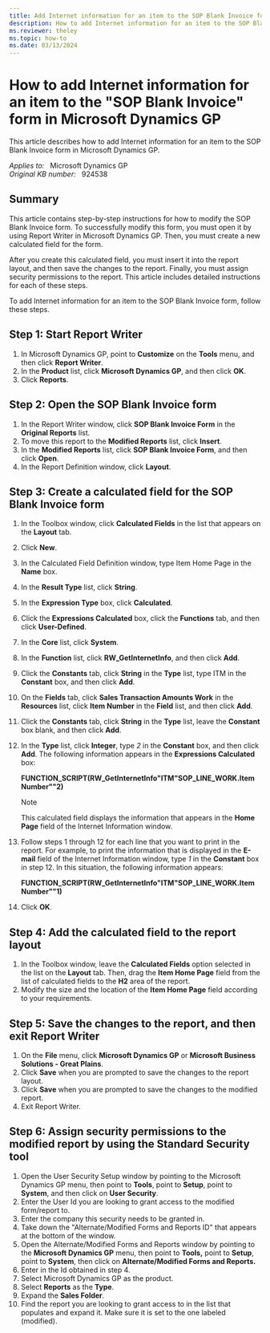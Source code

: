 ```yaml
---
title: Add Internet information for an item to the SOP Blank Invoice form
description: How to add Internet information for an item to the SOP Blank Invoice form.
ms.reviewer: theley
ms.topic: how-to
ms.date: 03/13/2024
---
```

# How to add Internet information for an item to the "SOP Blank Invoice" form in Microsoft Dynamics GP

This article describes how to add Internet information for an item to the SOP Blank Invoice form in Microsoft Dynamics GP.

_Applies to:_ &nbsp; Microsoft Dynamics GP  
_Original KB number:_ &nbsp; 924538

## Summary

This article contains step-by-step instructions for how to modify the SOP Blank Invoice form. To successfully modify this form, you must open it by using Report Writer in Microsoft Dynamics GP. Then, you must create a new calculated field for the form.

After you create this calculated field, you must insert it into the report layout, and then save the changes to the report. Finally, you must assign security permissions to the report. This article includes detailed instructions for each of these steps.

To add Internet information for an item to the SOP Blank Invoice form, follow these steps.

## Step 1: Start Report Writer

1. In Microsoft Dynamics GP, point to **Customize** on the **Tools** menu, and then click **Report Writer**.
2. In the **Product** list, click **Microsoft Dynamics GP**, and then click **OK**.
3. Click **Reports**.

## Step 2: Open the SOP Blank Invoice form

1. In the Report Writer window, click **SOP Blank Invoice Form** in the **Original Reports** list.
2. To move this report to the **Modified Reports** list, click **Insert**.
3. In the **Modified Reports** list, click **SOP Blank Invoice Form**, and then click **Open**.
4. In the Report Definition window, click **Layout**.

## Step 3: Create a calculated field for the SOP Blank Invoice form

1. In the Toolbox window, click **Calculated Fields** in the list that appears on the **Layout** tab.
2. Click **New**.
3. In the Calculated Field Definition window, type Item Home Page in the **Name** box.
4. In the **Result Type** list, click **String**.
5. In the **Expression Type** box, click **Calculated**.
6. Click the **Expressions Calculated** box, click the **Functions** tab, and then click **User-Defined**.
7. In the **Core** list, click **System**.
8. In the **Function** list, click **RW_GetInternetInfo**, and then click **Add**.
9. Click the **Constants** tab, click **String** in the **Type** list, type ITM in the **Constant** box, and then click **Add**.
10. On the **Fields** tab, click **Sales Transaction Amounts Work** in the **Resources** list, click **Item Number** in the **Field** list, and then click **Add**.
11. Click the **Constants** tab, click **String** in the **Type** list, leave the **Constant** box blank, and then click **Add**.
12. In the **Type** list, click **Integer**, type *2* in the **Constant** box, and then click **Add**. The following information appears in the **Expressions Calculated** box:

    **FUNCTION_SCRIPT(RW_GetInternetInfo"ITM"SOP_LINE_WORK.Item Number""2)**

    > [!NOTE]
    > This calculated field displays the information that appears in the **Home Page** field of the Internet Information window.

13. Follow steps 1 through 12 for each line that you want to print in the report. For example, to print the information that is displayed in the **E-mail** field of the Internet Information window, type *1* in the **Constant** box in step 12. In this situation, the following information appears:

    **FUNCTION_SCRIPT(RW_GetInternetInfo"ITM"SOP_LINE_WORK.Item Number""1)**

14. Click **OK**.

## Step 4: Add the calculated field to the report layout

1. In the Toolbox window, leave the **Calculated Fields** option selected in the list on the **Layout** tab. Then, drag the **Item Home Page** field from the list of calculated fields to the **H2** area of the report.
2. Modify the size and the location of the **Item Home Page** field according to your requirements.

## Step 5: Save the changes to the report, and then exit Report Writer

1. On the **File** menu, click **Microsoft Dynamics GP** or **Microsoft Business Solutions - Great Plains**.
2. Click **Save** when you are prompted to save the changes to the report layout.
3. Click **Save** when you are prompted to save the changes to the modified report.
4. Exit Report Writer.

## Step 6: Assign security permissions to the modified report by using the Standard Security tool

1. Open the User Security Setup window by pointing to the Microsoft Dynamics GP menu, then point to **Tools**, point to **Setup**, point to **System**, and then click on **User Security**.
2. Enter the User Id you are looking to grant access to the modified form/report to.
3. Enter the company this security needs to be granted in.
4. Take down the "Alternate/Modified Forms and Reports ID" that appears at the bottom of the window.
5. Open the Alternate/Modified Forms and Reports window by pointing to the **Microsoft Dynamics GP** menu, then point to **Tools,** point to **Setup**, point to **System**, then click on **Alternate/Modified Forms and Reports.**
6. Enter in the Id obtained in step 4.
7. Select Microsoft Dynamics GP as the product.
8. Select **Reports** as the **Type**.
9. Expand the **Sales Folder**.
10. Find the report you are looking to grant access to in the list that populates and expand it. Make sure it is set to the one labeled (modified).
